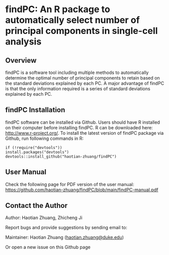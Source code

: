 # findPC: An R package to automatically select number of principal components in single-cell analysis
## Overview
findPC is a software tool including multiple methods to automatically determine the optimal number of principal components to retain based on the standard deviations explained by each PC. A major advantage of findPC is that the only information required is a series of standard deviations explained by each PC.

## findPC Installation
findPC software can be installed via Github. Users should have R installed on their computer before installing findPC. R can be downloaded here: http://www.r-project.org/. To install the latest version of findPC package via Github, run following commands in R:
```
if (!require("devtools"))
install.packages("devtools")
devtools::install_github("haotian-zhuang/findPC")
```
## User Manual
Check the following page for PDF version of the user manual:
https://github.com/haotian-zhuang/findPC/blob/main/findPC-manual.pdf

## Contact the Author
Author: Haotian Zhuang, Zhicheng Ji

Report bugs and provide suggestions by sending email to:

Maintainer: Haotian Zhuang (haotian.zhuang@duke.edu)

Or open a new issue on this Github page
